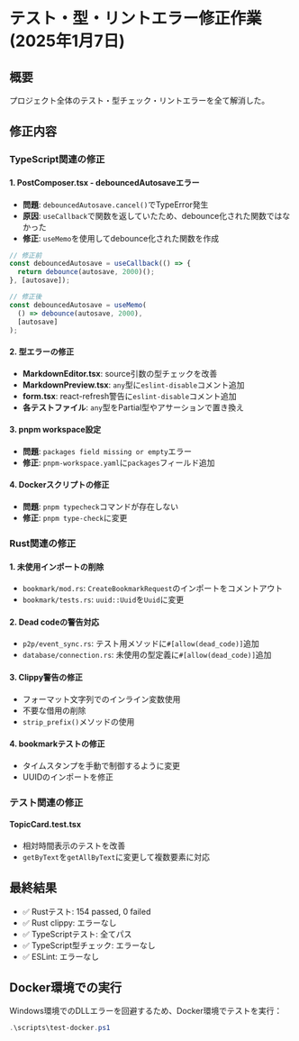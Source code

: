 # テスト・型・リントエラー修正作業 (2025年1月7日)

## 概要
プロジェクト全体のテスト・型チェック・リントエラーを全て解消した。

## 修正内容

### TypeScript関連の修正

#### 1. PostComposer.tsx - debouncedAutosaveエラー
- **問題**: `debouncedAutosave.cancel()`でTypeError発生
- **原因**: `useCallback`で関数を返していたため、debounce化された関数ではなかった
- **修正**: `useMemo`を使用してdebounce化された関数を作成
```typescript
// 修正前
const debouncedAutosave = useCallback(() => {
  return debounce(autosave, 2000)();
}, [autosave]);

// 修正後
const debouncedAutosave = useMemo(
  () => debounce(autosave, 2000),
  [autosave]
);
```

#### 2. 型エラーの修正
- **MarkdownEditor.tsx**: source引数の型チェックを改善
- **MarkdownPreview.tsx**: `any`型に`eslint-disable`コメント追加
- **form.tsx**: react-refresh警告に`eslint-disable`コメント追加
- **各テストファイル**: `any`型をPartial型やアサーションで置き換え

#### 3. pnpm workspace設定
- **問題**: `packages field missing or empty`エラー
- **修正**: `pnpm-workspace.yaml`に`packages`フィールド追加

#### 4. Dockerスクリプトの修正
- **問題**: `pnpm typecheck`コマンドが存在しない
- **修正**: `pnpm type-check`に変更

### Rust関連の修正

#### 1. 未使用インポートの削除
- `bookmark/mod.rs`: `CreateBookmarkRequest`のインポートをコメントアウト
- `bookmark/tests.rs`: `uuid::Uuid`を`Uuid`に変更

#### 2. Dead codeの警告対応
- `p2p/event_sync.rs`: テスト用メソッドに`#[allow(dead_code)]`追加
- `database/connection.rs`: 未使用の型定義に`#[allow(dead_code)]`追加

#### 3. Clippy警告の修正
- フォーマット文字列でのインライン変数使用
- 不要な借用の削除
- `strip_prefix()`メソッドの使用

#### 4. bookmarkテストの修正
- タイムスタンプを手動で制御するように変更
- UUIDのインポートを修正

### テスト関連の修正

#### TopicCard.test.tsx
- 相対時間表示のテストを改善
- `getByText`を`getAllByText`に変更して複数要素に対応

## 最終結果
- ✅ Rustテスト: 154 passed, 0 failed
- ✅ Rust clippy: エラーなし
- ✅ TypeScriptテスト: 全てパス
- ✅ TypeScript型チェック: エラーなし
- ✅ ESLint: エラーなし

## Docker環境での実行
Windows環境でのDLLエラーを回避するため、Docker環境でテストを実行：
```powershell
.\scripts\test-docker.ps1
```